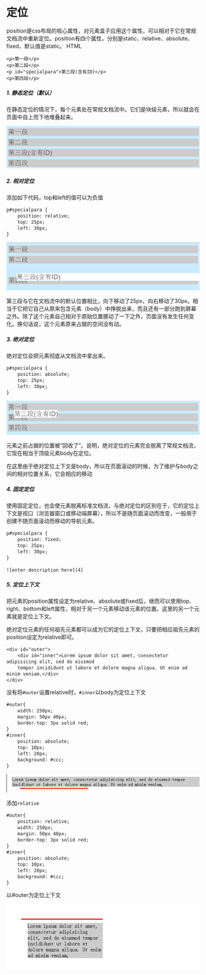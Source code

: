 # 定位
position是css布局的核心属性，对元素盒子应用这个属性，可以相对于它在常规文档流中重新定位。position有四个属性，分别是static、relative、absolute、fixed，默认值是static。
HTML

	<p>第一段</p>
	<p>第二段</p>
	<p id="specialpara">第三段(含有ID)</p>
	<p>第四段</p>

##### 1. 静态定位（默认）
在静态定位的情况下，每个元素处在常规文档流中。它们是块级元素，所以就会在页面中自上而下地堆叠起来。

![enter description here][1]

##### 2. 相对定位
添加如下代码，top和left的值可以为负值

	p#specialpara {
		position: relative;
		top: 25px;
		left: 30px;
	}
![enter description here][2]

第三段与它在文档流中的默认位置相比，向下移动了25px，向右移动了30px。相当于它把它自己从原来包含元素（body）中挣脱出来，而且还有一部分跑到屏幕之外。除了这个元素自己相对于原始位置挪动了一下之外，页面没有发生任何变化。换句话说，这个元素原来占据的空间没有动。

##### 3. 绝对定位
绝对定位会把元素彻底从文档流中拿出来。

	p#specialpara {
		position: absolute;
		top: 25px;
		left: 30px;
	}

![enter description here][3]

元素之前占据的位置被“回收了”。说明，绝对定位的元素完全脱离了常规文档流，它现在相当于顶级元素body在定位。

在这里由于绝对定位上下文是body，所以在页面滚动的时候，为了维护与body之间的相对位置关系，它会相应的移动

##### 4. 固定定位
使用固定定位，也会使元素脱离标准文档流，与绝对定位的区别在于，它的定位上下文是视口（浏览器窗口或移动端屏幕），所以不是随页面滚动而改变，一般用于创建不随页面滚动而移动的导航元素。

	p#specialpara {
		position: fixed;
		top: 25px;
		left: 30px;
	}
	
	![enter description here][4]

##### 5. 定位上下文
把元素的position属性设定为relative、absolute或fixed后，继而可以使用top、right、bottom和left属性，相对于另一个元素移动该元素的位置。这里的另一个元素就是定位上下文。

绝对定位元素的任何祖先元素都可以成为它的定位上下文，只要把相应祖先元素的position设定为relative即可。

	<div id="outer">
		<div id="inner">Lorem ipsum dolor sit amet, consectetur adipisicing elit, sed do eiusmod
		tempor incididunt ut labore et dolore magna aliqua. Ut enim ad minim veniam,</div>
	</div>
	
	
没有将`#outer`设置relative时，`#inner`以body为定位上下文

	#outer{
		width: 250px;
		margin: 50px 40px;
		border-top: 3px solid red;
	}
	#inner{
		position: absolute;
		top: 10px;
		left: 20px;
		background: #ccc;
	}

![enter description here][5]

添加`relative`

	#outer{
		position: relative;
		width: 250px;
		margin: 50px 40px;
		border-top: 3px solid red;
	}
	#inner{
		position: absolute;
		top: 10px;
		left: 20px;
		background: #ccc;
	}
	
	
以#outer为定位上下文

![enter description here][6]


  [1]: ./images/1.png "1.png"
  [2]: ./images/2.png "2.png"
  [3]: ./images/3.png "3.png"
  [4]: ./images/4.png "4.png"
  [5]: ./images/5.png "5.png"
  [6]: ./images/6.png "6.png"